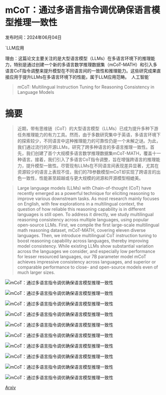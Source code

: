 # mCoT：通过多语言指令调优确保语言模型推理一致性

发布时间：2024年06月04日

`LLM应用

理由：这篇论文主要关注的是大型语言模型（LLMs）在多语言环境下的推理能力，特别是通过创建一个新的多语言数学推理数据集（mCoT-MATH）和引入多语言CoT指令调整来提升模型在不同语言间的一致性和推理能力。这些研究成果直接应用于提升LLMs在多语言环境下的性能，属于LLM应用范畴。` `人工智能`

> mCoT: Multilingual Instruction Tuning for Reasoning Consistency in Language Models

# 摘要

> 近期，带有思维链（CoT）的大型语言模型（LLMs）已成为提升多种下游任务推理能力的有力工具。然而，由于多数研究集中于英语，多语言环境下的探索较少，不同语言中这种推理能力的可靠性仍是一个未解之谜。为此，我们通过流行的开源LLMs，研究了跨多种语言的多语言推理一致性。首先，我们创建了首个大规模多语言数学推理数据集mCoT-MATH，覆盖十一种语言。接着，我们引入了多语言CoT指令调整，旨在增强跨语言的推理能力，提升模型一致性。尽管现有LLMs在不同语言间表现差异显著，尤其在资源较少的语言上表现不佳，我们的7B参数模型mCoT却实现了跨语言的出色一致性，性能甚至超越或与更大规模的闭源和开源模型相媲美。

> Large language models (LLMs) with Chain-of-thought (CoT) have recently emerged as a powerful technique for eliciting reasoning to improve various downstream tasks. As most research mainly focuses on English, with few explorations in a multilingual context, the question of how reliable this reasoning capability is in different languages is still open. To address it directly, we study multilingual reasoning consistency across multiple languages, using popular open-source LLMs. First, we compile the first large-scale multilingual math reasoning dataset, mCoT-MATH, covering eleven diverse languages. Then, we introduce multilingual CoT instruction tuning to boost reasoning capability across languages, thereby improving model consistency. While existing LLMs show substantial variation across the languages we consider, and especially low performance for lesser resourced languages, our 7B parameter model mCoT achieves impressive consistency across languages, and superior or comparable performance to close- and open-source models even of much larger sizes.

![mCoT：通过多语言指令调优确保语言模型推理一致性](../../../paper_images/2406.02301/x1.png)

![mCoT：通过多语言指令调优确保语言模型推理一致性](../../../paper_images/2406.02301/x2.png)

![mCoT：通过多语言指令调优确保语言模型推理一致性](../../../paper_images/2406.02301/x3.png)

![mCoT：通过多语言指令调优确保语言模型推理一致性](../../../paper_images/2406.02301/x4.png)

![mCoT：通过多语言指令调优确保语言模型推理一致性](../../../paper_images/2406.02301/x5.png)

![mCoT：通过多语言指令调优确保语言模型推理一致性](../../../paper_images/2406.02301/x6.png)

![mCoT：通过多语言指令调优确保语言模型推理一致性](../../../paper_images/2406.02301/x7.png)

![mCoT：通过多语言指令调优确保语言模型推理一致性](../../../paper_images/2406.02301/x9.png)

![mCoT：通过多语言指令调优确保语言模型推理一致性](../../../paper_images/2406.02301/x10.png)

![mCoT：通过多语言指令调优确保语言模型推理一致性](../../../paper_images/2406.02301/x11.png)

[Arxiv](https://arxiv.org/abs/2406.02301)